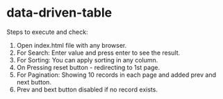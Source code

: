 # data-driven-table
Steps to execute and check:
1. Open index.html file with any browser.
2. For Search: Enter value and press enter to see the result.
3. For Sorting: You can apply sorting in any column.
4. On Pressing reset button - redirecting to 1st page.
5. For Pagination: Showing 10 records in each page and added prev and next button.
6. Prev and bext button disabled if no record exists.